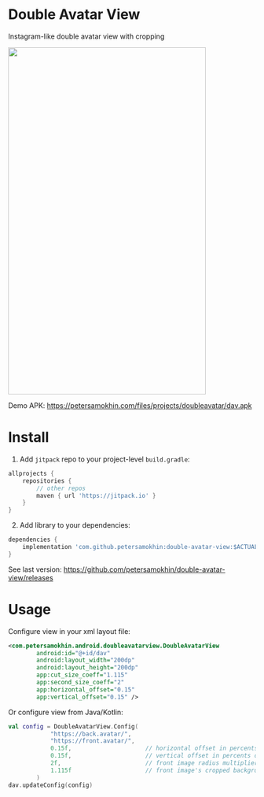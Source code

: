 # Double Avatar View
Instagram-like double avatar view with cropping

<img src="https://petersamokhin.com/files/projects/doubleavatar/demo.gif" width="402" height="705" />

Demo APK: https://petersamokhin.com/files/projects/doubleavatar/dav.apk

# Install

1. Add `jitpack` repo to your project-level `build.gradle`:
```groovy
allprojects {
    repositories {
        // other repos
	    maven { url 'https://jitpack.io' }
    }
}
```

2. Add library to your dependencies:
```groovy
dependencies {
    implementation 'com.github.petersamokhin:double-avatar-view:$ACTUAL_VERSION'
}
```
See last version: https://github.com/petersamokhin/double-avatar-view/releases

# Usage

Configure view in your xml layout file:

```xml
<com.petersamokhin.android.doubleavatarview.DoubleAvatarView
        android:id="@+id/dav"
        android:layout_width="200dp"
        android:layout_height="200dp"
        app:cut_size_coeff="1.115"
        app:second_size_coeff="2"
        app:horizontal_offset="0.15"
        app:vertical_offset="0.15" />
```

Or configure view from Java/Kotlin:

```kotlin
val config = DoubleAvatarView.Config(
            "https://back.avatar/",
            "https://front.avatar/",
            0.15f,                     // horizontal offset in percents of back image's width
            0.15f,                     // vertical offset in percents of back image's height
            2f,                        // front image radius multiplier
            1.115f                     // front image's cropped background radius multiplier
        )
dav.updateConfig(config)
```
